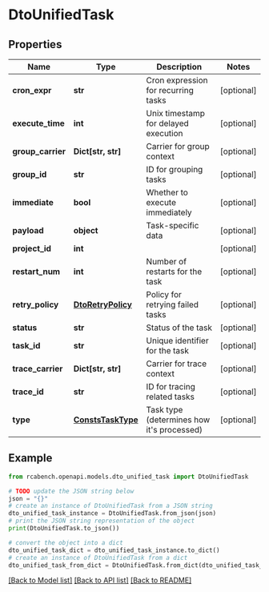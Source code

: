 # DtoUnifiedTask


## Properties

Name | Type | Description | Notes
------------ | ------------- | ------------- | -------------
**cron_expr** | **str** | Cron expression for recurring tasks | [optional] 
**execute_time** | **int** | Unix timestamp for delayed execution | [optional] 
**group_carrier** | **Dict[str, str]** | Carrier for group context | [optional] 
**group_id** | **str** | ID for grouping tasks | [optional] 
**immediate** | **bool** | Whether to execute immediately | [optional] 
**payload** | **object** | Task-specific data | [optional] 
**project_id** | **int** |  | [optional] 
**restart_num** | **int** | Number of restarts for the task | [optional] 
**retry_policy** | [**DtoRetryPolicy**](DtoRetryPolicy.md) | Policy for retrying failed tasks | [optional] 
**status** | **str** | Status of the task | [optional] 
**task_id** | **str** | Unique identifier for the task | [optional] 
**trace_carrier** | **Dict[str, str]** | Carrier for trace context | [optional] 
**trace_id** | **str** | ID for tracing related tasks | [optional] 
**type** | [**ConstsTaskType**](ConstsTaskType.md) | Task type (determines how it&#39;s processed) | [optional] 

## Example

```python
from rcabench.openapi.models.dto_unified_task import DtoUnifiedTask

# TODO update the JSON string below
json = "{}"
# create an instance of DtoUnifiedTask from a JSON string
dto_unified_task_instance = DtoUnifiedTask.from_json(json)
# print the JSON string representation of the object
print(DtoUnifiedTask.to_json())

# convert the object into a dict
dto_unified_task_dict = dto_unified_task_instance.to_dict()
# create an instance of DtoUnifiedTask from a dict
dto_unified_task_from_dict = DtoUnifiedTask.from_dict(dto_unified_task_dict)
```
[[Back to Model list]](../README.md#documentation-for-models) [[Back to API list]](../README.md#documentation-for-api-endpoints) [[Back to README]](../README.md)


